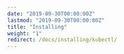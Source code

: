 ```yaml
---
date: "2019-09-30T00:00:00Z"
lastmod: "2019-09-30T00:00:00Z"
title: "Installing"
weight: "1"
redirect: /docs/installing/kubectl/
---
```

